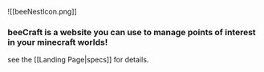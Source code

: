 ![[beeNestIcon.png]]
### beeCraft is a website you can use to manage points of interest in your minecraft worlds!

see the [[Landing Page|specs]] for details.